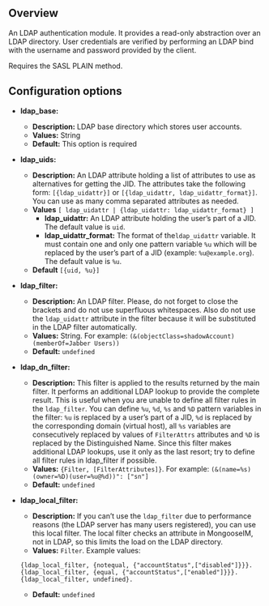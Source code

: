 ## Overview

An LDAP authentication module.
It provides a read-only abstraction over an LDAP directory.
User credentials are verified by performing an LDAP bind with the username and password provided by the client.

Requires the SASL PLAIN method.

## Configuration options

* **ldap_base:**
    * **Description:**  LDAP base directory which stores user accounts.
    * **Values:** String
    * **Default:** This option is required

* **ldap_uids:**
    * **Description:** An LDAP attribute holding a list of attributes to use as alternatives for getting the JID.
    The attributes take the following form: `[{ldap_uidattr}]` or `[{ldap_uidattr, ldap_uidattr_format}]`.
    You can use as many comma separated attributes as needed.
    * **Values** `[ ldap_uidattr | {ldap_uidattr: ldap_uidattr_format} ]`
         * **ldap_uidattr:** An LDAP attribute holding the user’s part of a JID. The default value is `uid`.
         * **ldap_uidattr_format:** The format of the`ldap_uidattr` variable. 
         It must contain one and only one pattern variable `%u` which will be replaced by the user’s part of a JID (example: `%u@example.org`).
         The default value is `%u`.
    * **Default**  `[{uid, %u}]`

* **ldap_filter:**
    * **Description:** An LDAP filter.
    Please, do not forget to close the brackets and do not use superfluous whitespaces.
    Also do not use the `ldap_uidattr` attribute in the filter because it will be substituted in the LDAP filter automatically.
    * **Values:** String. For example: `(&(objectClass=shadowAccount)(memberOf=Jabber Users))`
    * **Default:** `undefined`

* **ldap_dn_filter:**
    * **Description:**  This filter is applied to the results returned by the main filter.
    It performs an additional LDAP lookup to provide the complete result.
    This is useful when you are unable to define all filter rules in the `ldap_filter`.
    You can define `%u`, `%d`, `%s` and `%D` pattern variables in the filter: `%u` is replaced by a user’s part of a JID, `%d` is replaced by the corresponding domain (virtual host), all `%s` variables are consecutively replaced by values of `FilterAttrs` attributes and `%D` is replaced by the Distinguished Name.
    Since this filter makes additional LDAP lookups, use it only as the last resort; try to define all filter rules in ldap_filter if possible.
    * **Values:** `{Filter, [FilterAttributes]}`. For example: `(&(name=%s)(owner=%D)(user=%u@%d))": ["sn"]`
    * **Default:** `undefined`

* **ldap_local_filter:**
    * **Description:** If you can’t use the `ldap_filter` due to performance reasons (the LDAP server has many users registered), you can use this local filter.
    The local filter checks an attribute in MongooseIM, not in LDAP, so this limits the load on the LDAP directory.
    * **Values:** `Filter`. Example values:
    ```
    {ldap_local_filter, {notequal, {"accountStatus",["disabled"]}}}.
    {ldap_local_filter, {equal, {"accountStatus",["enabled"]}}}.
    {ldap_local_filter, undefined}.
    ```
    * **Default:** `undefined`

